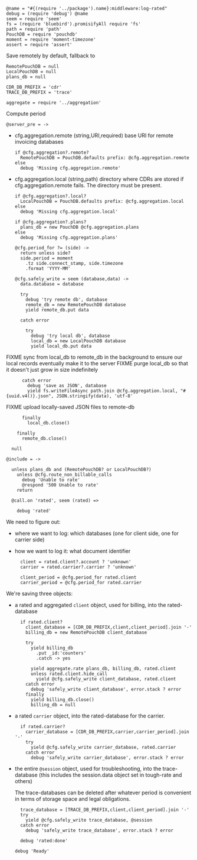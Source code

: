     @name = "#{(require '../package').name}:middleware:log-rated"
    debug = (require 'debug') @name
    seem = require 'seem'
    fs = (require 'bluebird').promisifyAll require 'fs'
    path = require 'path'
    PouchDB = require 'pouchdb'
    moment = require 'moment-timezone'
    assert = require 'assert'

Save remotely by default, fallback to

    RemotePouchDB = null
    LocalPouchDB = null
    plans_db = null

    CDR_DB_PREFIX = 'cdr'
    TRACE_DB_PREFIX = 'trace'

    aggregate = require '../aggregation'

Compute period

    @server_pre = ->

* cfg.aggregation.remote (string,URI,required) base URI for remote invoicing databases

      if @cfg.aggregation?.remote?
        RemotePouchDB = PouchDB.defaults prefix: @cfg.aggregation.remote
      else
        debug 'Missing cfg.aggregation.remote'

* cfg.aggregation.local (string,path) directory where CDRs are stored if cfg.aggregation.remote fails. The directory must be present.

      if @cfg.aggregation?.local?
        LocalPouchDB = PouchDB.defaults prefix: @cfg.aggregation.local
      else
        debug 'Missing cfg.aggregation.local'

      if @cfg.aggregation?.plans?
        plans_db = new PouchDB @cfg.aggregation.plans
      else
        debug 'Missing cfg.aggregation.plans'

      @cfg.period_for ?= (side) ->
        return unless side?
        side.period = moment
          .tz side.connect_stamp, side.timezone
          .format 'YYYY-MM'

      @cfg.safely_write = seem (database,data) ->
        data.database = database

        try
          debug 'try remote db', database
          remote_db = new RemotePouchDB database
          yield remote_db.put data

        catch error

          try
            debug 'try local db', database
            local_db = new LocalPouchDB database
            yield local_db.put data

FIXME sync from local_db to remote_db in the background to ensure our local records eventually make it to the server
FIXME purge local_db so that it doesn't just grow in size indefinitely

          catch error
            debug 'save as JSON', database
            yield fs.writeFileAsync path.join @cfg.aggregation.local, "#{uuid.v4()}.json", JSON.stringify(data), 'utf-8'

FIXME upload locally-saved JSON files to remote-db

          finally
            local_db.close()

        finally
          remote_db.close()

      null

    @include = ->

      unless plans_db and (RemotePouchDB? or LocalPouchDB?)
        unless @cfg.route_non_billable_calls
          debug 'Unable to rate'
          @respond '500 Unable to rate'
        return

      @call.on 'rated', seem (rated) =>

        debug 'rated'

We need to figure out:
- where we want to log: which databases (one for client side, one for carrier side)
- how we want to log it: what document identifier

        client = rated.client?.account ? 'unknown'
        carrier = rated.carrier?.carrier ? 'unknown'

        client_period = @cfg.period_for rated.client
        carrier_period = @cfg.period_for rated.carrier

We're saving three objects:

- a rated and aggregated `client` object, used for billing, into the rated-database

        if rated.client?
          client_database = [CDR_DB_PREFIX,client,client_period].join '-'
          billing_db = new RemotePouchDB client_database

          try
            yield billing_db
              .put _id:'counters'
              .catch -> yes

            yield aggregate.rate plans_db, billing_db, rated.client
            unless rated.client.hide_call
              yield @cfg.safely_write client_database, rated.client
          catch error
            debug 'safely_write client_database', error.stack ? error
          finally
            yield billing_db.close()
            billing_db = null

- a rated `carrier` object, into the rated-database for the carrier.

        if rated.carrier?
          carrier_database = [CDR_DB_PREFIX,carrier,carrier_period].join '-'
          try
            yield @cfg.safely_write carrier_database, rated.carrier
          catch error
            debug 'safely_write carrier_database', error.stack ? error

- the entire `@session` object, used for troubleshooting, into the trace-database
  (this includes the session.data object set in tough-rate and others)

  The trace-databases can be deleted after whatever period is convenient in terms
  of storage space and legal obligations.

        trace_database = [TRACE_DB_PREFIX,client,client_period].join '-'
        try
          yield @cfg.safely_write trace_database, @session
        catch error
          debug 'safely_write trace_database', error.stack ? error

        debug 'rated:done'

      debug 'Ready'
